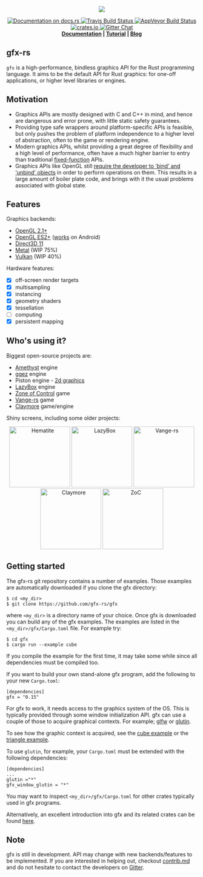 <!--
    Copyright 2014 The Gfx-rs Developers.

    Licensed under the Apache License, Version 2.0 (the "License");
    you may not use this file except in compliance with the License.
    You may obtain a copy of the License at

        http://www.apache.org/licenses/LICENSE-2.0

    Unless required by applicable law or agreed to in writing, software
    distributed under the License is distributed on an "AS IS" BASIS,
    WITHOUT WARRANTIES OR CONDITIONS OF ANY KIND, either express or implied.
    See the License for the specific language governing permissions and
    limitations under the License.
-->
<p align="center">
  <img src="info/logo.png">
</p>
<p align="center">
  <a href="https://docs.rs/gfx">
      <img src="https://docs.rs/gfx/badge.svg" alt="Documentation on docs.rs">
  </a>
  <a href="https://travis-ci.org/gfx-rs/gfx">
      <img src="https://img.shields.io/travis/gfx-rs/gfx/master.svg?style=flat-square" alt="Travis Build Status">
  </a>
  <a href="https://ci.appveyor.com/project/kvark/gfx">
      <img src="https://ci.appveyor.com/api/projects/status/ryn5ee3aumpmbw5l?svg=true" alt="AppVeyor Build Status">
  </a>
  <a href="https://crates.io/crates/gfx">
      <img src="http://meritbadge.herokuapp.com/gfx?style=flat-square" alt="crates.io">
  </a>
  <a href="https://gitter.im/gfx-rs/gfx">
    <img src="https://img.shields.io/badge/GITTER-join%20chat-green.svg?style=flat-square" alt="Gitter Chat">
  </a>
  <br>
  <strong><a href="http://docs.rs/gfx">Documentation</a> | <a href="https://wiki.alopex.li/LearningGfx">Tutorial</a> | <a href="http://gfx-rs.github.io/">Blog</a> </strong>
</p>

## gfx-rs
`gfx` is a high-performance, bindless graphics API for the Rust programming language. It aims to be the default API for Rust graphics: for one-off applications, or higher level libraries or engines.

## Motivation

- Graphics APIs are mostly designed with C and C++ in mind, and hence are dangerous and error prone, with little static safety guarantees.
- Providing type safe wrappers around platform-specific APIs is feasible, but only pushes the problem of platform independence to a higher level of abstraction, often to the game or rendering engine.
- Modern graphics APIs, whilst providing a great degree of flexibility and a high level of performance, often have a much higher barrier to entry than traditional [fixed-function](https://en.wikipedia.org/wiki/Fixed-function) APIs.
- Graphics APIs like OpenGL still [require the developer to 'bind' and 'unbind' objects](https://www.khronos.org/opengl/wiki/Buffer_Object) in order to perform operations on them. This results in a large amount of boiler plate code, and brings with it the usual problems associated with global state.

## Features

Graphics backends:
  - [OpenGL 2.1+](src/backend/gl)
  - [OpenGL ES2+](src/backend/gl) ([works](https://github.com/gfx-rs/gfx/pull/993) on Android)
  - [Direct3D 11](src/backend/dx11)
  - [Metal](src/backend/metal) (WIP 75%)
  - [Vulkan](src/backend/vulkan) (WIP 40%)

Hardware features:
  - [x] off-screen render targets
  - [x] multisampling
  - [x] instancing
  - [x] geometry shaders
  - [x] tessellation
  - [ ] computing
  - [x] persistent mapping

## Who's using it?

Biggest open-source projects are:
  - [Amethyst](https://github.com/amethyst/amethyst) engine
  - [ggez](https://github.com/ggez/ggez) engine
  - Piston engine - [2d graphics](https://github.com/PistonDevelopers/gfx_graphics)
  - [LazyBox](https://github.com/lazybox/lazybox) engine
  - [Zone of Control](https://github.com/ozkriff/zoc) game
  - [Vange-rs](https://github.com/kvark/vange-rs) game
  - [Claymore](https://github.com/kvark/claymore) game/engine

Shiny screens, including some older projects:
<p align="center">
  <!--img src="https://raw.githubusercontent.com/csherratt/snowmew/master/.screenshot.jpg" height="160" alt="Snowmew"/-->
  <img src="https://github.com/PistonDevelopers/hematite/blob/master/screenshot.png" height="160" alt="Hematite"/>
  <img src="http://image.prntscr.com/image/2f1ec5d477e042dda2c29323c9f49ab4.png" height="160" alt="LazyBox"/>
  <img src="https://github.com/kvark/vange-rs/blob/master/etc/shots/Road10-debug-shape.png" height="160" alt="Vange-rs"/>
  <img src="https://github.com/kvark/claymore/raw/master/etc/screens/7-forest.jpg" height="160" alt="Claymore"/>
  <img src="https://camo.githubusercontent.com/fb8c95650fba27061e58e76f17ff8460a41b3312/687474703a2f2f692e696d6775722e636f6d2f504f68534c77682e706e67" height="160" alt="ZoC"/>
  <!--img src="https://raw.githubusercontent.com/csherratt/petri/master/petri.png" height="160" alt="Petri"/-->
</p>

## Getting started

The gfx-rs git repository contains a number of examples.
Those examples are automatically downloaded if you clone the gfx directory:

	$ cd <my_dir>
	$ git clone https://github.com/gfx-rs/gfx

where `<my_dir>` is a directory name of your choice. Once gfx is downloaded you can build any of the gfx examples.
The examples are listed in the `<my_dir>/gfx/Cargo.toml` file.
For example try:

	$ cd gfx
	$ cargo run --example cube

If you compile the example for the first time, it may take some while since all dependencies must be compiled too.

If you want to build your own stand-alone gfx program, add the following to your new `Cargo.toml`:

	[dependencies]
	gfx = "0.15"


For gfx to work, it needs access to the graphics system of the OS. This is typically provided through some window initialization API.
gfx can use a couple of those to acquire graphical contexts.
For example; [glfw](https://github.com/PistonDevelopers/glfw-rs) or [glutin](https://github.com/tomaka/glutin/).

To see how the graphic context is acquired, see the [cube example](https://github.com/gfx-rs/gfx/tree/master/examples/cube) or the [triangle example](https://github.com/gfx-rs/gfx/tree/master/examples/triangle).

To use `glutin`, for example, your `Cargo.toml` must be extended with the following dependencies:

	[dependencies]
	...
	glutin ="*"
	gfx_window_glutin = "*"

You may want to inspect `<my_dir>/gfx/Cargo.toml` for other crates typically used in gfx programs.

Alternatively, an excellent introduction into gfx and its related crates can be found [here](https://wiki.alopex.li/LearningGfx).

## Note

gfx is still in development. API may change with new backends/features to be implemented.
If you are interested in helping out, checkout [contrib.md](info/contrib.md) and do not hesitate to contact the developers on [Gitter](https://gitter.im/gfx-rs/gfx).
